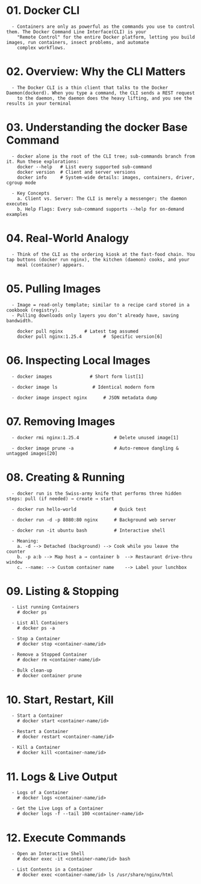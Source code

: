 # 01. Docker CLI    
      - Containers are only as powerful as the commands you use to control them. The Docker Command Line Interface(CLI) is your
        "Remote Control" for the entire Docker platform, letting you build images, run containers, insect problems, and automate
        complex workflows.


# 02. Overview: Why the CLI Matters
      - The Docker CLI is a thin client that talks to the Docker Daemon(dockerd). When you type a command, the CLI sends a REST request
        to the daemon, the daemon does the heavy lifting, and you see the results in your terminal


# 03. Understanding the docker Base Command
      - docker alone is the root of the CLI tree; sub-commands branch from it. Run these explorations:
        docker --help   # List every supported sub-command
        docker version  # Client and server versions
        docker info     # System-wide details: images, containers, driver, cgroup mode
      
      - Key Concepts
        a. Client vs. Server: The CLI is merely a messenger; the daemon executes
        b. Help Flags: Every sub-command supports --help for on-demand examples
    

# 04. Real-World Analogy
      - Think of the CLI as the ordering kiosk at the fast-food chain. You tap buttons (docker run nginx), the kitchen (daemon) cooks, and your 
        meal (container) appears.


# 05. Pulling Images
      - Image = read-only template; similar to a recipe card stored in a cookbook (registry).
      - Pulling downloads only layers you don’t already have, saving bandwidth.

        docker pull nginx        # Latest tag assumed
        docker pull nginx:1.25.4        #  Specific version[6]


# 06. Inspecting Local Images
      - docker images              # Short form list[1]

      - docker image ls             # Identical modern form

      - docker image inspect nginx      # JSON metadata dump


# 07. Removing Images
      - docker rmi nginx:1.25.4             # Delete unused image[1]

      - docker image prune -a               # Auto-remove dangling & untagged images[20]


# 08. Creating & Running
      - docker run is the Swiss-army knife that performs three hidden steps: pull (if needed) → create → start

      - docker run hello-world              # Quick test

      - docker run -d -p 8080:80 nginx      # Background web server

      - docker run -it ubuntu bash          # Interactive shell

      - Meaning:
        a. -d --> Detached (background) --> Cook while you leave the counter
        b. -p a:b --> Map host a → container b  --> Restaurant drive-thru window
        c. --name: --> Custom container name    --> Label your lunchbox


# 09. Listing & Stopping    
      - List running Containers
        # docker ps
      
      - List All Containers
        # docker ps -a 
      
      - Stop a Container
        # docker stop <container-name/id>
      
      - Remove a Stopped Container
        # docker rm <container-name/id>
      
      - Bulk clean-up
        # docker container prune


# 10. Start, Restart, Kill
      - Start a Container
        # docker start <container-name/id>
      
      - Restart a Container
        # docker restart <container-name/id>
      
      - Kill a Container
        # docker kill <container-name/id>


# 11. Logs & Live Output
      - Logs of a Container
        # docker logs <container-name/id>
      
      - Get the Live Logs of a Container
        # docker logs -f --tail 100 <container-name/id>


# 12. Execute Commands
      - Open an Interactive Shell
        # docker exec -it <container-name/id> bash 
      
      - List Contents in a Container 
        # docker exec <container-name/id> ls /usr/share/nginx/html
